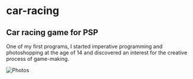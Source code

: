 # car-racing
<h2>Car racing game for PSP</h2>

One of my first programs, I started imperative programming and photoshopping at the age of 14 and discovered an interest for the creative process of game-making.

![Photos](https://user-images.githubusercontent.com/29238761/158097258-d81097e3-fa72-4b04-a0e2-e281e82340aa.jpg)
